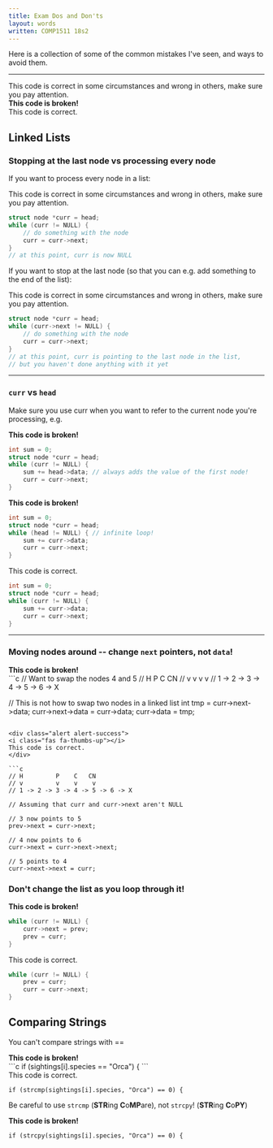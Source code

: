 ```yaml
---
title: Exam Dos and Don'ts
layout: words
written: COMP1511 18s2
---
```


Here is a collection of some of the common mistakes I've seen, and ways
to avoid them.


-----


<div class="alert alert-warning">
<i class="fas fa-question-circle"></i>
This code is correct in some circumstances and wrong in others, make sure you pay attention.
</div>



<div class="alert alert-danger">
<i class="fas fa-thumbs-down"></i>
<b>This code is broken!</b>
</div>


<div class="alert alert-success">
<i class="fas fa-thumbs-up"></i>
This code is correct.
</div>




## Linked Lists

### Stopping at the last node vs processing every node



If you want to process every node in a list:

<div class="alert alert-warning">
<i class="fas fa-question-circle"></i>
This code is correct in some circumstances and wrong in others, make sure you pay attention.
</div>


```c
struct node *curr = head;
while (curr != NULL) {
    // do something with the node
    curr = curr->next;
}
// at this point, curr is now NULL
```


If you want to stop at the last node (so that you can e.g. add something
to the end of the list):

<div class="alert alert-warning">
<i class="fas fa-question-circle"></i>
This code is correct in some circumstances and wrong in others, make sure you pay attention.
</div>


```c
struct node *curr = head;
while (curr->next != NULL) {
    // do something with the node
    curr = curr->next;
}
// at this point, curr is pointing to the last node in the list,
// but you haven't done anything with it yet
```

--------

### `curr` vs `head`

Make sure you use curr when you want to refer to the current node you're
processing, e.g.

<div class="alert alert-danger">
<i class="fas fa-thumbs-down"></i>
<b>This code is broken!</b>
</div>

```c
int sum = 0;
struct node *curr = head;
while (curr != NULL) {
    sum += head->data; // always adds the value of the first node!
    curr = curr->next;
}
```

<div class="alert alert-danger">
<i class="fas fa-thumbs-down"></i>
<b>This code is broken!</b>
</div>

```c
int sum = 0;
struct node *curr = head;
while (head != NULL) { // infinite loop!
    sum += curr->data;
    curr = curr->next;
}
```

<div class="alert alert-success">
<i class="fas fa-thumbs-up"></i>
This code is correct.
</div>

```c
int sum = 0;
struct node *curr = head;
while (curr != NULL) {
    sum += curr->data;
    curr = curr->next;
}
```



-----


### Moving nodes around -- change `next` pointers, not `data`!

<div class="alert alert-danger">
<i class="fas fa-thumbs-down"></i>
<b>This code is broken!</b>
</div>
```c
// Want to swap the nodes 4 and 5
// H         P    C   CN
// v         v    v    v
// 1 -> 2 -> 3 -> 4 -> 5 -> 6 -> X

// This is not how to swap two nodes in a linked list
int tmp = curr->next->data;
curr->next->data = curr->data;
curr->data = tmp;
```

<div class="alert alert-success">
<i class="fas fa-thumbs-up"></i>
This code is correct.
</div>

```c
// H         P    C   CN
// v         v    v    v
// 1 -> 2 -> 3 -> 4 -> 5 -> 6 -> X

// Assuming that curr and curr->next aren't NULL

// 3 now points to 5
prev->next = curr->next;

// 4 now points to 6
curr->next = curr->next->next;

// 5 points to 4
curr->next->next = curr;

```

### Don't change the list as you loop through it!


<div class="alert alert-danger">
<i class="fas fa-thumbs-down"></i>
<b>This code is broken!</b>
</div>

```c
while (curr != NULL) {
    curr->next = prev;
    prev = curr;
}
```


<div class="alert alert-success">
<i class="fas fa-thumbs-up"></i>
This code is correct.
</div>

```c
while (curr != NULL) {
    prev = curr;
    curr = curr->next;
}

```



## Comparing Strings

You can't compare strings with ==

<div class="alert alert-danger">
<i class="fas fa-thumbs-down"></i>
<b>This code is broken!</b>
</div>
```c
if (sightings[i].species == "Orca") {
```



<div class="alert alert-success">
<i class="fas fa-thumbs-up"></i>
This code is correct.
</div>

```
if (strcmp(sightings[i].species, "Orca") == 0) {
```


Be careful to use `strcmp` (<b>STR</b>ing <b>C</b>o<b>MP</b>are), not `strcpy`!
(<b>STR</b>ing <b>C</b>o<b>PY</b>)

<div class="alert alert-danger">
<i class="fas fa-thumbs-down"></i>
<b>This code is broken!</b>
</div>

```
if (strcpy(sightings[i].species, "Orca") == 0) {
```




<!--

## Calculating Averages

- comparing strings
- getting the last node from the list
-


  1: doesn't loop if not matching                                          
  1: early return 

 If they did something like: calculate the average dividing by size       
  rather than a counter -> 2/5                                             
                                                                           
  If they were totally perfect except for remembering to set the           
  pointers -> P/5                                                          
                                                                           
                                                                           
  if they strcmp a single char with the customer name -> 1                 
                                                                           
                                                                           
  basically comes down to: knowledge/understanding problem vs slight       
  algorithm problem                                                        

  Q1: changing data etc -> 0                                               
                                                                           
                                                                           
  just going off end -> 2                                                  
  just not checking null at end -> 2                                       
                                                                           
  both -> 1?                                                               
                                                                           
                                                                           
                                                                           
  Q2: not handling e.g. zero case -> 4/5                                   
                                                                           
  cases correct, but math wrong: -> 2.5/5 ? M                              
                                                                           
  dividing by size, not count -> 2 

  STRCPY not STRCMP OMG -> S                                               
  >= 0 not > 0 -> 4.5                                                      


-->
